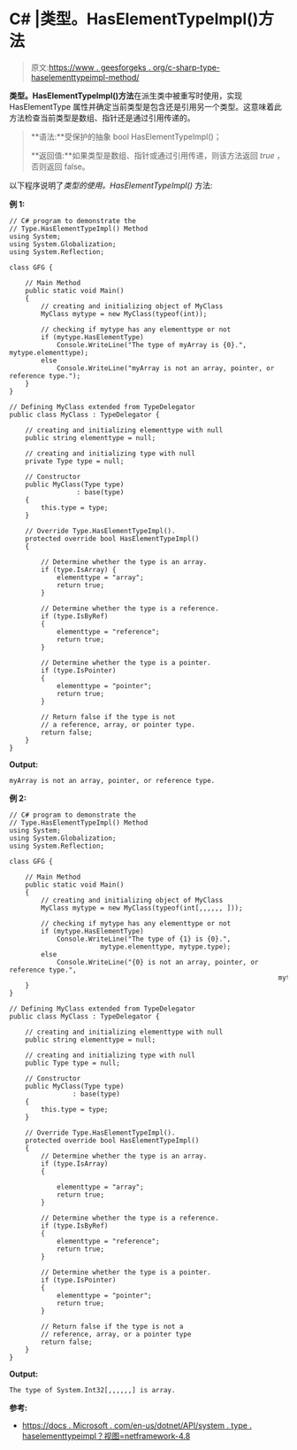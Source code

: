 # C# |类型。HasElementTypeImpl()方法

> 原文:[https://www . geesforgeks . org/c-sharp-type-haselementtypeimpl-method/](https://www.geeksforgeeks.org/c-sharp-type-haselementtypeimpl-method/)

**类型。HasElementTypeImpl()方法**在派生类中被重写时使用，实现 HasElementType 属性并确定当前类型是包含还是引用另一个类型。这意味着此方法检查当前类型是数组、指针还是通过引用传递的。

> **语法:**受保护的抽象 bool HasElementTypeImpl()；
> 
> **返回值:**如果类型是数组、指针或通过引用传递，则该方法返回 *true* ，否则返回 false。

以下程序说明了*类型的使用。HasElementTypeImpl()* 方法:

**例 1:**

```
// C# program to demonstrate the
// Type.HasElementTypeImpl() Method
using System;
using System.Globalization;
using System.Reflection;

class GFG {

    // Main Method
    public static void Main()
    {
        // creating and initializing object of MyClass
        MyClass mytype = new MyClass(typeof(int));

        // checking if mytype has any elementtype or not
        if (mytype.HasElementType)
            Console.WriteLine("The type of myArray is {0}.", mytype.elementtype);
        else
            Console.WriteLine("myArray is not an array, pointer, or reference type.");
    }
}

// Defining MyClass extended from TypeDelegator
public class MyClass : TypeDelegator {

    // creating and initializing elementtype with null
    public string elementtype = null;

    // creating and initializing type with null
    private Type type = null;

    // Constructor
    public MyClass(Type type)
                 : base(type)
    {
        this.type = type;
    }

    // Override Type.HasElementTypeImpl().
    protected override bool HasElementTypeImpl()
    {

        // Determine whether the type is an array.
        if (type.IsArray) {
            elementtype = "array";
            return true;
        }

        // Determine whether the type is a reference.
        if (type.IsByRef) 
        {
            elementtype = "reference";
            return true;
        }

        // Determine whether the type is a pointer.
        if (type.IsPointer)
        {
            elementtype = "pointer";
            return true;
        }

        // Return false if the type is not
        // a reference, array, or pointer type.
        return false;
    }
}
```

**Output:**

```
myArray is not an array, pointer, or reference type.

```

**例 2:**

```
// C# program to demonstrate the
// Type.HasElementTypeImpl() Method
using System;
using System.Globalization;
using System.Reflection;

class GFG {

    // Main Method
    public static void Main()
    {
        // creating and initializing object of MyClass
        MyClass mytype = new MyClass(typeof(int[,,,,,, ]));

        // checking if mytype has any elementtype or not
        if (mytype.HasElementType)
            Console.WriteLine("The type of {1} is {0}.",
                       mytype.elementtype, mytype.type);
        else
            Console.WriteLine("{0} is not an array, pointer, or reference type.",
                                                                    mytype.type);
    }
}

// Defining MyClass extended from TypeDelegator
public class MyClass : TypeDelegator {

    // creating and initializing elementtype with null
    public string elementtype = null;

    // creating and initializing type with null
    public Type type = null;

    // Constructor
    public MyClass(Type type)
                : base(type)
    {
        this.type = type;
    }

    // Override Type.HasElementTypeImpl().
    protected override bool HasElementTypeImpl()
    {
        // Determine whether the type is an array.
        if (type.IsArray) 
        {

            elementtype = "array";
            return true;
        }

        // Determine whether the type is a reference.
        if (type.IsByRef) 
        {
            elementtype = "reference";
            return true;
        }

        // Determine whether the type is a pointer.
        if (type.IsPointer) 
        {
            elementtype = "pointer";
            return true;
        }

        // Return false if the type is not a 
        // reference, array, or a pointer type
        return false;
    }
}
```

**Output:**

```
The type of System.Int32[,,,,,,] is array.

```

**参考:**

*   [https://docs . Microsoft . com/en-us/dotnet/API/system . type . haselementtypeimpl？视图=netframework-4.8](https://docs.microsoft.com/en-us/dotnet/api/system.type.haselementtypeimpl?view=netframework-4.8)